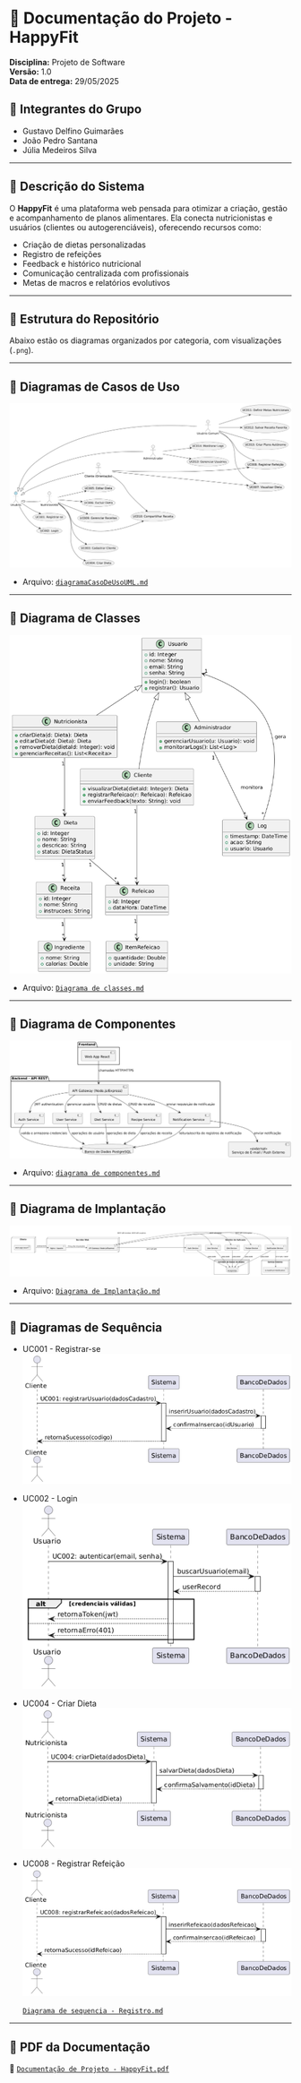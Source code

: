 # 📘 Documentação do Projeto - HappyFit

**Disciplina:** Projeto de Software  
**Versão:** 1.0  
**Data de entrega:** 29/05/2025

## 👥 Integrantes do Grupo

- Gustavo Delfino Guimarães  
- João Pedro Santana  
- Júlia Medeiros Silva  

---

## 🧾 Descrição do Sistema

O **HappyFit** é uma plataforma web pensada para otimizar a criação, gestão e acompanhamento de planos alimentares. Ela conecta nutricionistas e usuários (clientes ou autogerenciáveis), oferecendo recursos como:

- Criação de dietas personalizadas
- Registro de refeições
- Feedback e histórico nutricional
- Comunicação centralizada com profissionais
- Metas de macros e relatórios evolutivos

---

## 📁 Estrutura do Repositório

Abaixo estão os diagramas organizados por categoria, com visualizações (`.png`).

---

## 📌 Diagramas de Casos de Uso

![Diagrama de Casos de Uso](./Diagrama%20de%20casos%20de%20USO/DiagramaDeCasosDeUso.png)  
- Arquivo: [`diagramaCasoDeUsoUML.md`](./Diagrama%20de%20casos%20de%20USO/diagramaCasoDeUsoUML.md)

---

## 📌 Diagrama de Classes

![Diagrama de Classes](./Diagrama%20de%20Classes/diagrama%20de%20classes.png)  
- Arquivo: [`Diagrama de classes.md`](./Diagrama%20de%20Classes/Diagrama%20de%20classes.md)

---

## 📌 Diagrama de Componentes

![Diagrama de Componentes](./Diagrama%20de%20Componentes/diagrama%20de%20componentes.png)  
- Arquivo: [`diagrama de componentes.md`](./Diagrama%20de%20Componentes/diagrama%20de%20componentes.md)

---

## 📌 Diagrama de Implantação

![Diagrama de Implantação](./Diagrama%20de%20Implanta%C3%A7%C3%A3o/Diagrama%20de%20implantacao.png)  
- Arquivo: [`Diagrama de Implantação.md`](./Diagrama%20de%20Implanta%C3%A7%C3%A3o/Diagrama%20de%20Implanta%C3%A7%C3%A3o.md)

---

## 📌 Diagramas de Sequência

- UC001 - Registrar-se  
  ![Registrar-se](./Diagramas%20de%20Sequencia/diagramaDeSequenciaRegistro.png)  

- UC002 - Login  
  ![Login](./Diagramas%20de%20Sequencia/diagramaDeSequenciaLogin.png)
  
- UC004 - Criar Dieta  
  ![Criar Dieta](./Diagramas%20de%20Sequencia/diagramaDeSequenciaDieta.png) 

- UC008 - Registrar Refeição  
  ![Registrar Refeição](./Diagramas%20de%20Sequencia/diagramaDeSequenciaRefeicao.png)
  
  [`Diagrama de sequencia - Registro.md`](./Diagramas%20de%20Sequencia/Diagrama%20de%20sequencia%20-%20Registro.md)

---

## 📄 PDF da Documentação

📎 [`Documentação de Projeto - HappyFit.pdf`](./Documentação%20de%20Projeto%20-%20HappyFit.pdf)
